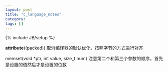 ```yaml
---
layout: post
title: "c_language_notes"
category: 
tags: []
---
```

{% include JB/setup %}

__attribute__((packed))
    取消编译器的默认优化，按照字节的方式进行对齐

memset(void *ptr, int value, size_t num)
    注意第二个和第三个参数的顺序，首先是设置的值然后才是设置的位数
